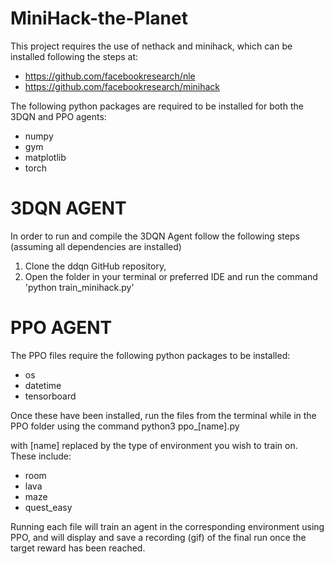 # MiniHack-the-Planet

This project requires the use of nethack and minihack, which can be installed following the steps at:
- https://github.com/facebookresearch/nle
- https://github.com/facebookresearch/minihack


The following python packages are required to be installed for both the 3DQN and PPO agents:
  - numpy
  - gym
  - matplotlib
  - torch

# 3DQN AGENT

In order to run and compile the 3DQN Agent follow the following steps (assuming all dependencies are installed)

1) Clone the ddqn GitHub repository,
2) Open the folder in your terminal or preferred IDE and run the command 'python train_minihack.py' 


# PPO AGENT

The PPO files require the following python packages to be installed:
  - os
  - datetime
  - tensorboard

Once these have been installed, run the files from the terminal while in the PPO folder using the command
  python3 ppo_[name].py
  
with [name] replaced by the type of environment you wish to train on. These include:
  - room
  - lava
  - maze
  - quest_easy

Running each file will train an agent in the corresponding environment using PPO, and will display and save a recording (gif) of the final run once the target reward has been reached.
